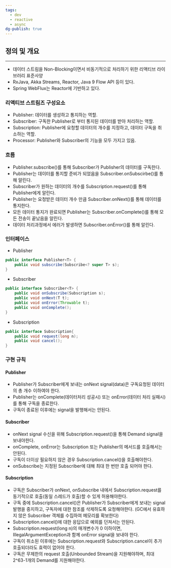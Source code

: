 ```yaml
---
tags:
  - dev
  - reactive
  - async
dg-publish: true
---
```

## 정의 및 개요
--- 
- 데이터 스트림을 Non-Blocking이면서 비동기적으로 처리하기 위한 리액티브 라이브러리 표준사양
- RxJava, Akka Streams, Reactor, Java 9 Flow API 등이 있다.
- Spring WebFlux는 Reactor에 기반하고 있다.
### 리액티브 스트림즈 구성요소
- Publisher: 데이터를 생성하고 통지하는 역할.
- Subscriber: 구독한 Publisher로 부터 통지된 데이터를 받아 처리하는 역할.
- Subscription: Publisher에 요청할 데이터의 개수를 지정하고, 데이터 구독을 취소하는 역할.
- Processor: Publisher와 Subscriber의 기능을 모두 가지고 있음.
### 흐름
- Publisher.subscribe()를 통해 Subscriber가 Publisher의 데이터를 구독한다.
- Publisher는 데이터를 통지할 준비가 되었음을 Subscriber.onSubscirbe()를 통해 알린다.
- Subscriber가 원하는 데이터의 개수를 Subscription.request()를 통해 Publisher에게 알린다. 
- Publisher는 요청받은 데이터 개수 만큼 Subscriber.onNext()를 통해 데이터를 통지한다.
- 모든 데이터 통지가 완료되면 Publisher는 Subscriber.onComplete()를 통해 모든 전송이 끝났음을 알린다.
- 데이터 처리과정에서 에러가 발생하면 Subscriber.onError()를 통해 알린다.
### 인터페이스
- Publisher
```java
public interface Publisher<T> {
	public void subscribe(Subscribe<? super T> s);
}
```
- Subscriber
```java
public interface Subscriber<T> {
	public void onSubscribe(Subscription s);
	public void onNext(T t);
	public void onError(Throwable t);
	public void onComplete();
}
```
- Subscription
```java
public interface Subscription{
	public void request(long n);
	public void cancel();
}
```
### 구현 규칙
#### Publisher
- Publisher가 Subscriber에게 보내는 onNext signal(data)은 구독요청된 데이터의 총 개수 이하여야 한다.
- Publisher는 onComplete(데이터처리 성공시) 또는 onError(데이터 처리 실패시)를 통해 구독을 종료한다.
- 구독이 종료된 이후에는 signal을 발행해서는 안된다.
#### Subscriber
- onNext signal 수신을 위해 Subscription.request()을 통해 Demand signal을 보내야한다.
- onComplete, onError는 Subscription 또는 Publisher의 메서드를 호출해서는 안된다.
- 구독이 더이상 필요하지 않은 경우 Subscription.cancel()을 호출해야한다.
- onSubscribe는 지정된 Subscriber에 대해 최대 한 번만 호출 되어야 한다.
#### Subscription
- 구독은 Subscriber가 onNext, onSubscribe 내에서 Subscription.request를 동기적으로 호출(동일 스레드가 호출)할 수 있게 허용해야한다.
- 구독 중에 Subscription.cancel()은 Publisher가 Subscriber에게 보내는 signal 발행을 중지하고, 구독자에 대한 참조를 삭제하도록 요청해야한다. (GC에서 유효하지 않은 Subscriber 객체를 수집하여 메모리를 확보한다)
- Subscription.cancel()에 대한 응답으로 예외를 던져서는 안된다.
- Subscription.request(long n)의 매개변수가 0 이하이면, IllegalArgumentException과 함께 onError signal을 보내야 한다.
- 구독이 취소된 이후에는 Subscription.request와 Subscription.cancel이 추가 호출되더라도 효력이 없어야 한다.
- 구독은 무제한의 request 호출(Unbounded Stream)을 지원해야하며, 최대 2^63-1개의 Demand를 지원해야한다.

